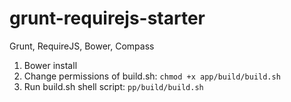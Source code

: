 grunt-requirejs-starter
=======================

Grunt, RequireJS, Bower, Compass

<ol>
    <li> Bower install</li>
    <li> Change permissions of build.sh: <code>chmod +x app/build/build.sh</code></li>
    <li> Run build.sh shell script: <code>pp/build/build.sh</code></li>

</ol>
